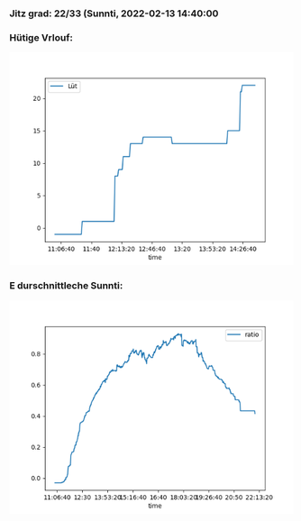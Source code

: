 ### Jitz grad: 22/33 (Sunnti, 2022-02-13 14:40:00

### Hütige Vrlouf:
![Graph](Today.png)

### E durschnittleche Sunnti:
![Graph](Sunnti.png)